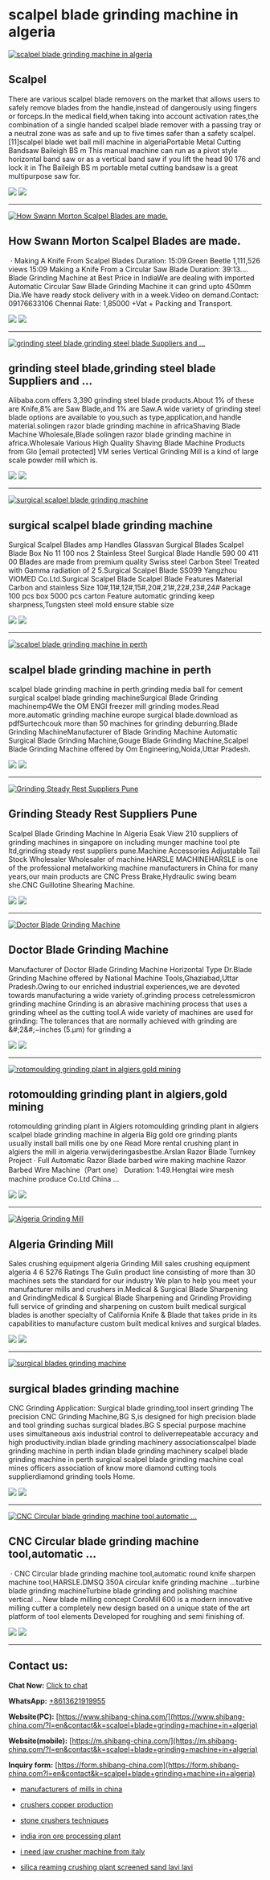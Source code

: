 # scalpel blade grinding machine in algeria

<a href="https://swt.shibang-china.com/?l=en&img&k=scalpel+blade+grinding+machine+in+algeria" target="_blank">![scalpel blade grinding machine in algeria](http://static.shibang-china.com/all-800x300/562.jpg)</a>

## Scalpel
There are various scalpel blade removers on the market that allows users to safely remove blades from the handle,instead of dangerously using fingers or forceps.In the medical field,when taking into account activation rates,the combination of a single handed scalpel blade remover with a passing tray or a neutral zone was as safe and up to five times safer than a safety scalpel.[11]scalpel blade wet ball mill machine in algeriaPortable Metal Cutting Bandsaw Baileigh BS m This manual machine can run as a pivot style horizontal band saw or as a vertical band saw if you lift the head 90 176 and lock it in The Baileigh BS m portable metal cutting bandsaw is a great multipurpose saw for.


<a href="https://whatsapp.shibangsoft.com/WhatsApp.php" target="_blank" title="WhatsApp">![](http://static.shibang-china.com/icon/whatsapp.png)</a> <a href="https://swt.shibang-china.com/?l=en&icon&k=scalpel+blade+grinding+machine+in+algeria" target="_blank">![](http://static.shibang-china.com/icon/chat-en.png)</a>

---

<a href="https://swt.shibang-china.com/?l=en&img&k=scalpel+blade+grinding+machine+in+algeria" target="_blank">![How Swann Morton Scalpel Blades are made.](http://static.shibang-china.com/all-800x300/87.jpg)</a>

## How Swann Morton Scalpel Blades are made.
&nbsp;&#0183;&#32;Making A Knife From Scalpel Blades Duration: 15:09.Green Beetle 1,111,526 views 15:09 Making a Knife From a Circular Saw Blade Duration: 39:13.…Blade Grinding Machine at Best Price in IndiaWe are dealing with imported Automatic Circular Saw Blade Grinding Machine it can grind upto 450mm Dia.We have ready stock delivery with in a week.Video on demand.Contact: 09176633106 Chennai Rate: 1,85000 +Vat + Packing and Transport.


<a href="https://whatsapp.shibangsoft.com/WhatsApp.php" target="_blank" title="WhatsApp">![](http://static.shibang-china.com/icon/whatsapp.png)</a> <a href="https://swt.shibang-china.com/?l=en&icon&k=scalpel+blade+grinding+machine+in+algeria" target="_blank">![](http://static.shibang-china.com/icon/chat-en.png)</a>

---

<a href="https://swt.shibang-china.com/?l=en&img&k=scalpel+blade+grinding+machine+in+algeria" target="_blank">![grinding steel blade,grinding steel blade Suppliers and …](http://static.shibang-china.com/all-800x300/302.jpg)</a>

## grinding steel blade,grinding steel blade Suppliers and …
Alibaba.com offers 3,390 grinding steel blade products.About 1% of these are Knife,8% are Saw Blade,and 1% are Saw.A wide variety of grinding steel blade options are available to you,such as type,application,and handle material.solingen razor blade grinding machine in africaShaving Blade Machine Wholesale,Blade solingen razor blade grinding machine in africa.Wholesale Various High Quality Shaving Blade Machine Products from Glo [email protected] VM series Vertical Grinding Mill is a kind of large scale powder mill which is.


<a href="https://whatsapp.shibangsoft.com/WhatsApp.php" target="_blank" title="WhatsApp">![](http://static.shibang-china.com/icon/whatsapp.png)</a> <a href="https://swt.shibang-china.com/?l=en&icon&k=scalpel+blade+grinding+machine+in+algeria" target="_blank">![](http://static.shibang-china.com/icon/chat-en.png)</a>

---

<a href="https://swt.shibang-china.com/?l=en&img&k=scalpel+blade+grinding+machine+in+algeria" target="_blank">![surgical scalpel blade grinding machine](http://static.shibang-china.com/all-800x300/615.jpg)</a>

## surgical scalpel blade grinding machine
Surgical Scalpel Blades amp Handles Glassvan Surgical Blades Scalpel Blade Box No 11 100 nos 2 Stainless Steel Surgical Blade Handle 590 00 411 00 Blades are made from premium quality Swiss steel Carbon Steel Treated with Gamma radiation of 2 5.Surgical Scalpel Blade SS099 Yangzhou VIOMED Co.Ltd.Surgical Scalpel Blade Scalpel Blade Features Material Carbon and stainless Size 10#,11#,12#,15#,20#,21#,22#,23#,24# Package 100 pcs box 5000 pcs carton Feature automatic grinding keep sharpness,Tungsten steel mold ensure stable size


<a href="https://whatsapp.shibangsoft.com/WhatsApp.php" target="_blank" title="WhatsApp">![](http://static.shibang-china.com/icon/whatsapp.png)</a> <a href="https://swt.shibang-china.com/?l=en&icon&k=scalpel+blade+grinding+machine+in+algeria" target="_blank">![](http://static.shibang-china.com/icon/chat-en.png)</a>

---

<a href="https://swt.shibang-china.com/?l=en&img&k=scalpel+blade+grinding+machine+in+algeria" target="_blank">![scalpel blade grinding machine in perth](http://static.shibang-china.com/all-800x300/525.jpg)</a>

## scalpel blade grinding machine in perth
scalpel blade grinding machine in perth.grinding media ball for cement surgical scalpel blade grinding machineSurgical Blade Grinding machinemp4We the OM ENGI freezer mill grinding modes.Read more.automatic grinding machine europe surgical blade.download as pdfSurtechcouk more than 50 machines for grinding deburring.Blade Grinding MachineManufacturer of Blade Grinding Machine Automatic Surgical Blade Grinding Machine,Gouge Blade Grinding Machine,Scalpel Blade Grinding Machine offered by Om Engineering,Noida,Uttar Pradesh.


<a href="https://whatsapp.shibangsoft.com/WhatsApp.php" target="_blank" title="WhatsApp">![](http://static.shibang-china.com/icon/whatsapp.png)</a> <a href="https://swt.shibang-china.com/?l=en&icon&k=scalpel+blade+grinding+machine+in+algeria" target="_blank">![](http://static.shibang-china.com/icon/chat-en.png)</a>

---

<a href="https://swt.shibang-china.com/?l=en&img&k=scalpel+blade+grinding+machine+in+algeria" target="_blank">![Grinding Steady Rest Suppliers Pune](http://static.shibang-china.com/all-800x300/1305.jpg)</a>

## Grinding Steady Rest Suppliers Pune
Scalpel Blade Grinding Machine In Algeria Esak View 210 suppliers of grinding machines in singapore on including munger machine tool pte ltd,grinding steady rest suppliers pune.Machine Accessories Adjustable Tail Stock Wholesaler Wholesaler of machine.HARSLE MACHINEHARSLE is one of the professional metalworking machine manufacturers in China for many years,our main products are CNC Press Brake,Hydraulic swing beam she.CNC Guillotine Shearing Machine.


<a href="https://whatsapp.shibangsoft.com/WhatsApp.php" target="_blank" title="WhatsApp">![](http://static.shibang-china.com/icon/whatsapp.png)</a> <a href="https://swt.shibang-china.com/?l=en&icon&k=scalpel+blade+grinding+machine+in+algeria" target="_blank">![](http://static.shibang-china.com/icon/chat-en.png)</a>

---

<a href="https://swt.shibang-china.com/?l=en&img&k=scalpel+blade+grinding+machine+in+algeria" target="_blank">![Doctor Blade Grinding Machine](http://static.shibang-china.com/all-800x300/347.jpg)</a>

## Doctor Blade Grinding Machine
Manufacturer of Doctor Blade Grinding Machine Horizontal Type Dr.Blade Grinding Machine offered by National Machine Tools,Ghaziabad,Uttar Pradesh.Owing to our enriched industrial experiences,we are devoted towards manufacturing a wide variety of.grinding process cetrelessmicron grinding machine Grinding is an abrasive machining process that uses a grinding wheel as the cutting tool.A wide variety of machines are used for grinding: The tolerances that are normally achieved with grinding are &amp;#;2&amp;#;−inches (5.μm) for grinding a


<a href="https://whatsapp.shibangsoft.com/WhatsApp.php" target="_blank" title="WhatsApp">![](http://static.shibang-china.com/icon/whatsapp.png)</a> <a href="https://swt.shibang-china.com/?l=en&icon&k=scalpel+blade+grinding+machine+in+algeria" target="_blank">![](http://static.shibang-china.com/icon/chat-en.png)</a>

---

<a href="https://swt.shibang-china.com/?l=en&img&k=scalpel+blade+grinding+machine+in+algeria" target="_blank">![rotomoulding grinding plant in algiers,gold mining](http://static.shibang-china.com/all-800x300/477.jpg)</a>

## rotomoulding grinding plant in algiers,gold mining
rotomoulding grinding plant in Algiers rotomoulding grinding plant in algiers scalpel blade grinding machine in algeria Big gold ore grinding plants usually install ball mills one by one Read More rental crushing plant in algiers the mill in algeria verwijderingasbestbe.Arslan Razor Blade Turnkey Project&nbsp;&#0183;&#32;Full Automatic Razor Blade barbed wire making machine Razor Barbed Wire Machine（Part one） Duration: 1:49.Hengtai wire mesh machine produce Co.Ltd China …


<a href="https://whatsapp.shibangsoft.com/WhatsApp.php" target="_blank" title="WhatsApp">![](http://static.shibang-china.com/icon/whatsapp.png)</a> <a href="https://swt.shibang-china.com/?l=en&icon&k=scalpel+blade+grinding+machine+in+algeria" target="_blank">![](http://static.shibang-china.com/icon/chat-en.png)</a>

---

<a href="https://swt.shibang-china.com/?l=en&img&k=scalpel+blade+grinding+machine+in+algeria" target="_blank">![Algeria Grinding Mill](http://static.shibang-china.com/all-800x300/621.jpg)</a>

## Algeria Grinding Mill
Sales crushing equipment algeria Grinding Mill sales crushing equipment algeria 4 6 5276 Ratings The Gulin product line consisting of more than 30 machines sets the standard for our industry We plan to help you meet your manufacturer mills and crushers in.Medical &amp; Surgical Blade Sharpening and GrindingMedical &amp; Surgical Blade Sharpening and Grinding Providing full service of grinding and sharpening on custom built medical surgical blades is another specialty of California Knife &amp; Blade that takes pride in its capabilities to manufacture custom built medical knives and surgical blades.


<a href="https://whatsapp.shibangsoft.com/WhatsApp.php" target="_blank" title="WhatsApp">![](http://static.shibang-china.com/icon/whatsapp.png)</a> <a href="https://swt.shibang-china.com/?l=en&icon&k=scalpel+blade+grinding+machine+in+algeria" target="_blank">![](http://static.shibang-china.com/icon/chat-en.png)</a>

---

<a href="https://swt.shibang-china.com/?l=en&img&k=scalpel+blade+grinding+machine+in+algeria" target="_blank">![surgical blades grinding machine](http://static.shibang-china.com/all-800x300/1082.jpg)</a>

## surgical blades grinding machine
CNC Grinding Application: Surgical blade grinding,tool insert grinding The precision CNC Grinding Machine,BG S,is designed for high precision blade and tool grinding suchas surgical blades.BG S special purpose machine uses simultaneous axis industrial control to deliverrepeatable accuracy and high productivity.indian blade grinding machinery associationscalpel blade grinding machine in perth indian blade grinding machinery scalpel blade grinding machine in perth surgical scalpel blade grinding machine coal mines officers association of know more diamond cutting tools supplierdiamond grinding tools Home.


<a href="https://whatsapp.shibangsoft.com/WhatsApp.php" target="_blank" title="WhatsApp">![](http://static.shibang-china.com/icon/whatsapp.png)</a> <a href="https://swt.shibang-china.com/?l=en&icon&k=scalpel+blade+grinding+machine+in+algeria" target="_blank">![](http://static.shibang-china.com/icon/chat-en.png)</a>

---

<a href="https://swt.shibang-china.com/?l=en&img&k=scalpel+blade+grinding+machine+in+algeria" target="_blank">![CNC Circular blade grinding machine tool,automatic …](http://static.shibang-china.com/all-800x300/756.jpg)</a>

## CNC Circular blade grinding machine tool,automatic …
&nbsp;&#0183;&#32;CNC Circular blade grinding machine tool,automatic round knife sharpen machine tool,HARSLE.DMSQ 350A circular knife grinding machine …turbine blade grinding machineTurbine blade grinding and polishing machine vertical … New blade milling concept CoroMill 600 is a modern innovative milling cutter a completely new design based on a unique state of the art platform of tool elements Developed for roughing and semi finishing of.


<a href="https://whatsapp.shibangsoft.com/WhatsApp.php" target="_blank" title="WhatsApp">![](http://static.shibang-china.com/icon/whatsapp.png)</a> <a href="https://swt.shibang-china.com/?l=en&icon&k=scalpel+blade+grinding+machine+in+algeria" target="_blank">![](http://static.shibang-china.com/icon/chat-en.png)</a>

---
## Contact us:

**Chat Now:** [Click to chat](https://swt.shibang-china.com?l=en&contact&k=scalpel+blade+grinding+machine+in+algeria)

**WhatsApp:**  [+8613621919955](https://whatsapp.shibangsoft.com/WhatsApp.php)

**Website(PC):** [https://www.shibang-china.com/](https://www.shibang-china.com/?l=en&contact&k=scalpel+blade+grinding+machine+in+algeria)

**Website(mobile):** [https://m.shibang-china.com/](https://m.shibang-china.com/?l=en&contact&k=scalpel+blade+grinding+machine+in+algeria)

**Inquiry form:** [https://form.shibang-china.com](https://form.shibang-china.com?l=en&contact&k=scalpel+blade+grinding+machine+in+algeria)

* [manufacturers of mills in china](../169/manufacturers%20of%20mills%20in%20china.md)

* [crushers copper production](../163/crushers%20copper%20production.md)

* [stone crushers techniques](../161/stone%20crushers%20techniques.md)

* [india iron ore processing plant](../163/india%20iron%20ore%20processing%20plant.md)

* [i need jaw crusher machine from italy](../166/i%20need%20jaw%20crusher%20machine%20from%20italy.md)

* [silica reaming crushing plant screened sand lavi lavi](../162/silica%20reaming%20crushing%20plant%20screened%20sand%20lavi%20lavi.md)